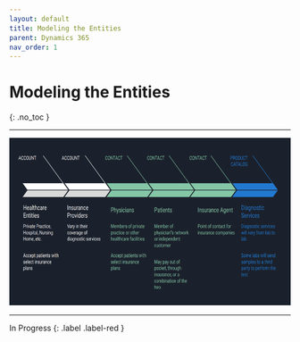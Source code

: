 ```yaml
---
layout: default
title: Modeling the Entities
parent: Dynamics 365
nav_order: 1
---
```


# Modeling the Entities
{: .no_toc }

---

<img src='/assets/images/entities.png' height='300px' />

---

In Progress
{: .label .label-red }
